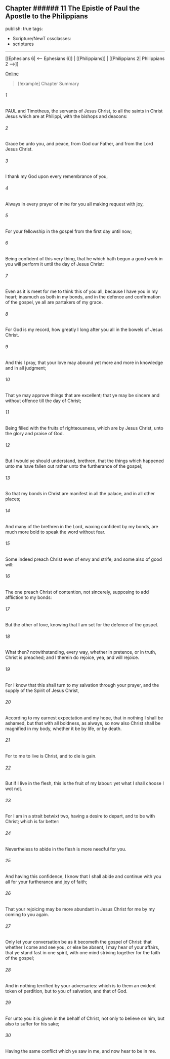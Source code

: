 Chapter ###### 11
The Epistle of Paul the Apostle to the Philippians
---
publish: true
tags:
  - Scripture/NewT
cssclasses:
  - scriptures
---
[[Ephesians 6| <-- Ephesians 6]] | [[Philippians]] | [[Philippians 2| Philippians 2 -->]]

[Online](https://churchofjesuschrist.org/study/scriptures/nt/philip/1?lang=eng)

>[!example] Chapter Summary
>
###### 1
PAUL and Timotheus, the servants of Jesus Christ, to all the saints in Christ Jesus which are at Philippi, with the bishops and deacons:
###### 2
Grace be unto you, and peace, from God our Father, and from the Lord Jesus Christ.
###### 3
I thank my God upon every remembrance of you,
###### 4
Always in every prayer of mine for you all making request with joy,
###### 5
For your fellowship in the gospel from the first day until now;
###### 6
Being confident of this very thing, that he which hath begun a good work in you will perform it until the day of Jesus Christ:
###### 7
Even as it is meet for me to think this of you all, because I have you in my heart; inasmuch as both in my bonds, and in the defence and confirmation of the gospel, ye all are partakers of my grace.
###### 8
For God is my record, how greatly I long after you all in the bowels of Jesus Christ.
###### 9
And this I pray, that your love may abound yet more and more in knowledge and in all judgment;
###### 10
That ye may approve things that are excellent; that ye may be sincere and without offence till the day of Christ;
###### 11
Being filled with the fruits of righteousness, which are by Jesus Christ, unto the glory and praise of God.
###### 12
But I would ye should understand, brethren, that the things which happened unto me have fallen out rather unto the furtherance of the gospel;
###### 13
So that my bonds in Christ are manifest in all the palace, and in all other places;
###### 14
And many of the brethren in the Lord, waxing confident by my bonds, are much more bold to speak the word without fear.
###### 15
Some indeed preach Christ even of envy and strife; and some also of good will:
###### 16
The one preach Christ of contention, not sincerely, supposing to add affliction to my bonds:
###### 17
But the other of love, knowing that I am set for the defence of the gospel.
###### 18
What then? notwithstanding, every way, whether in pretence, or in truth, Christ is preached; and I therein do rejoice, yea, and will rejoice.
###### 19
For I know that this shall turn to my salvation through your prayer, and the supply of the Spirit of Jesus Christ,
###### 20
According to my earnest expectation and my hope, that in nothing I shall be ashamed, but that with all boldness, as always, so now also Christ shall be magnified in my body, whether it be by life, or by death.
###### 21
For to me to live is Christ, and to die is gain.
###### 22
But if I live in the flesh, this is the fruit of my labour: yet what I shall choose I wot not.
###### 23
For I am in a strait betwixt two, having a desire to depart, and to be with Christ; which is far better:
###### 24
Nevertheless to abide in the flesh is more needful for you.
###### 25
And having this confidence, I know that I shall abide and continue with you all for your furtherance and joy of faith;
###### 26
That your rejoicing may be more abundant in Jesus Christ for me by my coming to you again.
###### 27
Only let your conversation be as it becometh the gospel of Christ: that whether I come and see you, or else be absent, I may hear of your affairs, that ye stand fast in one spirit, with one mind striving together for the faith of the gospel;
###### 28
And in nothing terrified by your adversaries: which is to them an evident token of perdition, but to you of salvation, and that of God.
###### 29
For unto you it is given in the behalf of Christ, not only to believe on him, but also to suffer for his sake;
###### 30
Having the same conflict which ye saw in me, and now hear to be in me.



